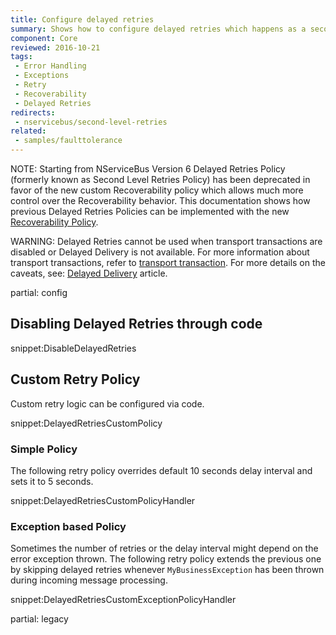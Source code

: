 ```yaml
---
title: Configure delayed retries
summary: Shows how to configure delayed retries which happens as a second stage of recoverability.
component: Core
reviewed: 2016-10-21
tags:
 - Error Handling
 - Exceptions
 - Retry
 - Recoverability
 - Delayed Retries
redirects:
 - nservicebus/second-level-retries
related:
 - samples/faulttolerance
---
```


NOTE: Starting from NServiceBus Version 6 Delayed Retries Policy (formerly known as Second Level Retries Policy) has been deprecated in favor of the new custom Recoverability policy which allows much more control over the Recoverability behavior. This documentation shows how previous Delayed Retries Policies can be implemented with the new [Recoverability Policy](/nservicebus/recoverability/custom-recoverability-policy.md).

WARNING: Delayed Retries cannot be used when transport transactions are disabled or Delayed Delivery is not available. For more information about transport transactions, refer to [transport transaction](/nservicebus/transports/transactions.md). For more details on the caveats, see: [Delayed Delivery](/nservicebus/messaging/delayed-delivery.md#caveats) article.

partial: config


## Disabling Delayed Retries through code

snippet:DisableDelayedRetries


## Custom Retry Policy

Custom retry logic can be configured via code.

snippet:DelayedRetriesCustomPolicy


### Simple Policy

The following retry policy overrides default 10 seconds delay interval and sets it to 5 seconds.

snippet:DelayedRetriesCustomPolicyHandler


### Exception based Policy

Sometimes the number of retries or the delay interval might depend on the error exception thrown. The following retry policy extends the previous one by skipping delayed retries whenever `MyBusinessException` has been thrown during incoming message processing.

snippet:DelayedRetriesCustomExceptionPolicyHandler


partial: legacy
